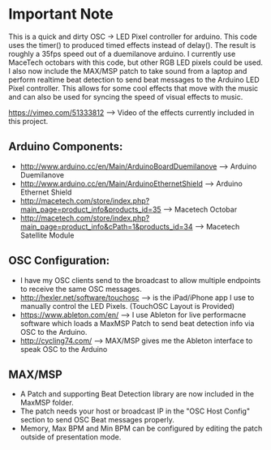 # Important Note
This is a quick and dirty OSC -> LED Pixel controller for arduino. This code uses the timer() to produced timed effects instead of delay(). The result is roughly a 35fps speed out of a duemilanove arduino. I currently use MaceTech octobars with this code, but other RGB LED pixels could be used. I also now include the MAX/MSP patch to take sound from a laptop and perform realtime beat detection to send beat messages to the Arduino LED Pixel controller. This allows for some cool effects that move with the music and can also be used for syncing the speed of visual effects to music. 

https://vimeo.com/51333812 --> Video of the effects currently included in this project.

## Arduino Components:
* http://www.arduino.cc/en/Main/ArduinoBoardDuemilanove --> Arduino Duemilanove
* http://www.arduino.cc/en/Main/ArduinoEthernetShield --> Arduino Ethernet Shield
* http://macetech.com/store/index.php?main_page=product_info&products_id=35 --> Macetech Octobar
* http://macetech.com/store/index.php?main_page=product_info&cPath=1&products_id=34 --> Macetech Satellite Module

## OSC Configuration:
* I have my OSC clients send to the broadcast to allow multiple endpoints to receive the same OSC messages.
* http://hexler.net/software/touchosc --> is the iPad/iPhone app I use to manually control the LED Pixels. (TouchOSC Layout is Provided)
* https://www.ableton.com/en/ --> I use Ableton for live performacne software which loads a MaxMSP Patch to send beat detection info via OSC to the Arduino.
* http://cycling74.com/ --> MAX/MSP gives me the Ableton interface to speak OSC to the Arduino

## MAX/MSP
* A Patch and supporting Beat Detection library are now included in the MaxMSP folder. 
* The patch needs your host or broadcast IP in the "OSC Host Config" section to send OSC Beat messages properly.
* Memory, Max BPM and Min BPM can be configured by editing the patch outside of presentation mode.

